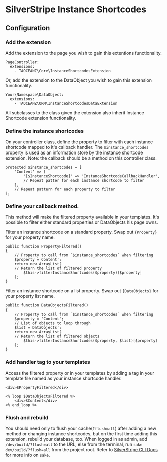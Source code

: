 # SilverStripe Instance Shortcodes

## Configuration

### Add the extension

Add the extension to the page you wish to gain this extentions functionality.

```
PageController:
  extensions:
    - TAOCEANZ\Core\InstanceShortcodesExtension
```

Or, add the extension to the DataObject you wish to gain this extension functionality.


```
Your\Namespace\DataObject:
  extensions:
    - TAOCEANZ\ORM\InstanceShortcodesDataExtension
```

All subclasses to the class given the extension also inherit Instance Shortcode extension functionality.

### Define the instance shortcodes

On your controller class, define the property to filter with each instance shortcode mapped to it's callback handler.
The `$instance_shortcodes` property is used as an information store by the instance shortcode extension.
Note: the callback should be a method on this controller class.

```
protected $instance_shortcodes = [
	'Content' => [
		'[$InstanceShortcode]' => 'InstanceShortcodeCallbackHandler',
		// Repeat patter for each instance shortcode to filter
	],
	// Repeat pattern for each property to filter
];
```

### Define your callback method.

This method will make the filtered property available in your templates.
It's possible to filter either standard properties or DataObjects his page owns.

Filter an instance shortcode on a standard property.
Swap out `{Property}` for your property name.

```
public function PropertyFiltered()
{
    // Property to call from `$instance_shortcodes` when filtering
    $property = Content';
    return new ArrayList(
	// Return the list of filtered property
        $this->filterInstanceShortcodes($property)[$property]
    );
}
```

Filter an instance shortcode on a list property.
Swap out `{DataObjects}` for your property list name.

```
public function DataObjectsFiltered()
{
    // Property to call from `$instance_shortcodes` when filtering
    $property = 'Content';
    // List of objects to loop through
    $list = DataObjects';
    return new ArrayList(
	// Return the list of filtered objects
        $this->filterInstanceShortcodes($property, $list)[$property]
    );
}
```

### Add handler tag to your templates

Access the filtered property or in your templates by adding a tag in your template file named as your instance shortcode handler.

```
<div>$PropertyFiltered</div>
```

```
<% loop $DataObjectsFiltered %>
    <div>$Content</div>
<% end_loop %>
```

### Flush and rebuild

You should need only to flush your cache(`?flush=all`) after adding a new method or changing instance shortcodes, but on the first time adding this extension, rebuild your database, too.
When logged in as admin, add `/dev/build/?flush=all` to the URL, else from the terminal, run `sake dev/build/?flush=all` from the project root.
Refer to [SilverStripe CLI Docs]() for more info on `sake`.
